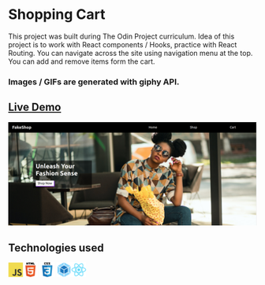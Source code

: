 # Shopping Cart

This project was built during The Odin Project curriculum. Idea of this project is to work with React components / Hooks, practice with React Routing. You can navigate across the site using navigation menu at the top. You can add and remove items form the cart.
### Images / GIFs are generated with giphy API.

## [Live Demo](https://iuriilepesevich.github.io/shopping-cart/)

![Website layout image](https://raw.githubusercontent.com/IuriiLepesevich/IuriiLepesevich/main/Images/shopping-cart.png)

## Technologies used

<img src="https://raw.githubusercontent.com/devicons/devicon/master/icons/javascript/javascript-original.svg" alt="javascript" width="30" height="30"/><img src="https://raw.githubusercontent.com/devicons/devicon/master/icons/html5/html5-original-wordmark.svg" alt="html5" width="30" height="30"/> <img src="https://raw.githubusercontent.com/devicons/devicon/master/icons/css3/css3-original-wordmark.svg" alt="css3" width="30" height="30"/> <img src="https://raw.githubusercontent.com/devicons/devicon/1119b9f84c0290e0f0b38982099a2bd027a48bf1/icons/webpack/webpack-original.svg" alt="css3" width="30" height="30"/><img src="https://raw.githubusercontent.com/devicons/devicon/1119b9f84c0290e0f0b38982099a2bd027a48bf1/icons/react/react-original.svg" alt="css3" width="30" height="30"/>
